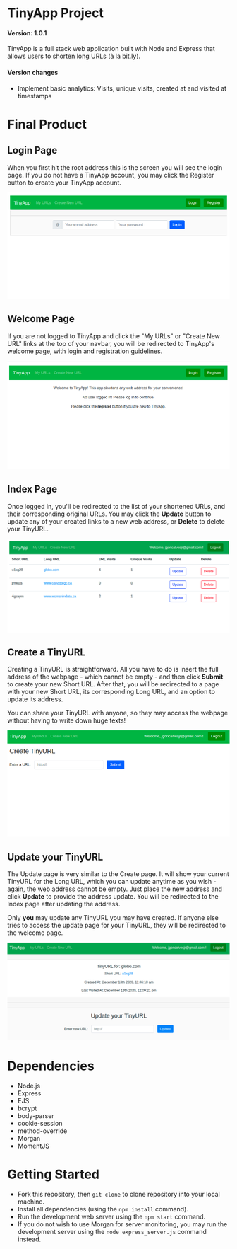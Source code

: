 # TinyApp Project

#### Version: 1.0.1

TinyApp is a full stack web application built with Node and Express that allows users to shorten long URLs (à la bit.ly).

#### Version changes

- Implement basic analytics: Visits, unique visits, created at and visited at timestamps

# Final Product

## Login Page

When you first hit the root address this is the screen you will see the login page. If you do not have a TinyApp account, you may click the Register button to create your TinyApp account.

!["Login page screenshot"](https://github.com/jgoncalvesjr/tinyapp/blob/master/docs/login.png?raw=true)

## Welcome Page

If you are not logged to TinyApp and click the "My URLs" or "Create New URL" links at the top of your navbar, you will be redirected to TinyApp's welcome page, with login and registration guidelines.

!["Welcome page screenshot"](https://github.com/jgoncalvesjr/tinyapp/blob/master/docs/home.png?raw=true)

## Index Page

Once logged in, you'll be redirected to the list of your shortened URLs, and their corresponding original URLs. You may click the **Update** button to update any of your created links to a new web address, or **Delete** to delete your TinyURL.

!["Index page screenshot"](https://github.com/jgoncalvesjr/tinyapp/blob/master/docs/index.png?raw=true)

## Create a TinyURL
Creating a TinyURL is straightforward. All you have to do is insert the full address of the webpage - which cannot be empty - and then click **Submit** to create your new Short URL. After that, you will be redirected to a page with your new Short URL, its corresponding Long URL, and an option to update its address. 

You can share your TinyURL with anyone, so they may access the webpage without having to write down huge texts!

!["New page screenshot"](https://github.com/jgoncalvesjr/tinyapp/blob/master/docs/new.png?raw=true)

## Update your TinyURL
The Update page is very similar to the Create page. It will show your current TinyURL for the Long URL, which you can update anytime as you wish - again, the web address cannot be empty. Just place the new address and click **Update** to provide the address update. You will be redirected to the Index page after updating the address.

Only **you** may update any TinyURL you may have created. If anyone else tries to access the update page for your TinyURL, they will be redirected to the welcome page.

!["Update page screenshot"](https://github.com/jgoncalvesjr/tinyapp/blob/master/docs/show-update.png?raw=true)

# Dependencies

- Node.js
- Express
- EJS
- bcrypt
- body-parser
- cookie-session
- method-override
- Morgan
- MomentJS

# Getting Started

- Fork this repository, then `git clone` to clone repository into your local machine.
- Install all dependencies (using the `npm install` command).
- Run the development web server using the `npm start` command. 
- If you do not wish to use Morgan for server monitoring, you may run the development server using the `node express_server.js` command instead.

